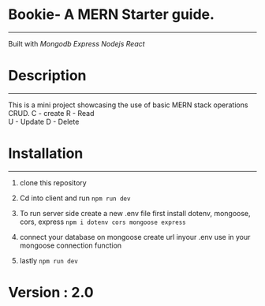 # Bookie- A MERN Starter guide.
------------------------------
Built with *Mongodb* *Express* *Nodejs* *React*

# Description
-------------
This is a mini project showcasing the use of basic MERN stack operations CRUD.
C - create 
R - Read   
U - Update 
D - Delete 

# Installation
--------------
1. clone this repository

2. Cd into client and run
  `npm run dev`
3. To run server side create a new .env file
 first install dotenv, mongoose, cors, express
 `npm i dotenv cors mongoose express`
4. connect your database on mongoose create url inyour .env use in your mongoose connection function
5. lastly `npm run dev`


# Version : 2.0

 
